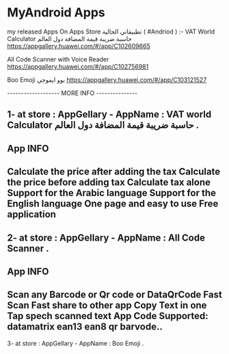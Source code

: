 # MyAndroid Apps
my released Apps On Apps Store
تطبيقاتي الحالية ( #Andriod ) :-
VAT World Calculator حاسبة ضريبة قيمة المضافة دول العالم 
https://appgallery.huawei.com/#/app/C102609665 

All Code Scanner with Voice Reader
https://appgallery.huawei.com/#/app/C102756981

Boo Emoji بوو ايموجي
https://appgallery.huawei.com/#/app/C103121527

------------------- MORE INFO ---------------

1- at store : AppGellary -  AppName : VAT world Calculator حاسبة ضريبة قيمة المضافة دول العالم .
---------------------------------------------
App INFO
---------------------------------------------
Calculate the price after adding the tax
Calculate the price before adding tax
Calculate tax alone
Support for the Arabic language
Support for the English language
One page and easy to use
Free application
-----------------------------------------------

2- at store : AppGellary -  AppName : All Code Scanner .
-----------------------------------------------
App INFO
-----------------------------------------------
Scan any Barcode or Qr code or DataQrCode 
Fast Scan 
Fast share to other app 
Copy Text in one Tap 
spech scanned text
App Code Supported:
datamatrix
ean13
ean8 
qr 
barvode..
-----------------------------------------------
3- at store : AppGellary -  AppName : Boo Emoji .
